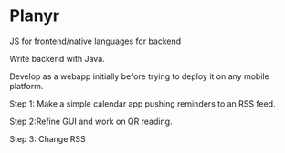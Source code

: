 # Planyr
JS for frontend/native languages for backend

Write backend with Java.

Develop as a webapp initially before trying to deploy it on any mobile platform.

Step 1: Make a simple calendar app pushing reminders to an RSS feed.

Step 2:Refine GUI and work on QR reading.

Step 3: Change RSS 
